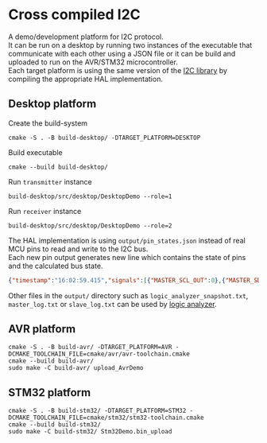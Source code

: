 # Cross compiled I2C
A demo/development platform for I2C protocol. </br>
It can be run on a desktop by running two instances of the executable that communicate with each other using a JSON file or it can be build and uploaded to run on the AVR/STM32 microcontroller. </br>
Each target platform is using the same version of the [I2C library](https://github.com/mateuszbugaj/GenericI2C) by compiling the appropriate HAL implementation.

## Desktop platform
Create the build-system
```
cmake -S . -B build-desktop/ -DTARGET_PLATFORM=DESKTOP
```

Build executable
```
cmake --build build-desktop/
```

Run `transmitter` instance
```
build-desktop/src/desktop/DesktopDemo --role=1
```

Run `receiver` instance
```
build-desktop/src/desktop/DesktopDemo --role=2
```

The HAL implementation is using `output/pin_states.json` instead of real MCU pins to read and write to the I2C bus. </br>
Each new pin output generates new line which contains the state of pins and the calculated bus state.
```JSON
{"timestamp":"16:02:59.415","signals":[{"MASTER_SCL_OUT":0},{"MASTER_SDA_OUT":0},{"SLAVE_SCL_OUT":0},{"SLAVE_SDA_OUT":0}],"SCL":1,"SDA":1}
```

Other files in the `output/` directory such as `logic_analyzer_snapshot.txt`, `master_log.txt` or `slave_log.txt` can be used by [logic analyzer](https://github.com/mateuszbugaj/SimpleLogicAnalyzer).


## AVR platform

```
cmake -S . -B build-avr/ -DTARGET_PLATFORM=AVR -DCMAKE_TOOLCHAIN_FILE=cmake/avr/avr-toolchain.cmake
cmake --build build-avr/
sudo make -C build-avr/ upload_AvrDemo
```

## STM32 platform
```
cmake -S . -B build-stm32/ -DTARGET_PLATFORM=STM32 -DCMAKE_TOOLCHAIN_FILE=cmake/stm32/stm32-toolchain.cmake
cmake --build build-stm32/
sudo make -C build-stm32/ Stm32Demo.bin_upload
```
